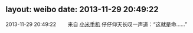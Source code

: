 layout: weibo
date: 2013-11-29 20:49:22
---
<meta name="referrer" content="no-referrer" />

2013-11-29 20:49:22  &nbsp;&nbsp;&nbsp;&nbsp;&nbsp;&nbsp; 来自 <a href="http://app.weibo.com/t/feed/22zMnn" rel="nofollow">小米手机</a>
仔仔仰天长叹一声道：“这就是命……” ​​​
